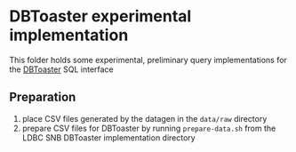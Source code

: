 # DBToaster experimental implementation

This folder holds some experimental, preliminary query implementations
for the [DBToaster] SQL interface


## Preparation

 1. place CSV files generated by the datagen in the `data/raw` directory
 2. prepare CSV files for DBToaster by running `prepare-data.sh` from the LDBC SNB DBToaster implementation directory

[DBToaster]: https://dbtoaster.github.io/
